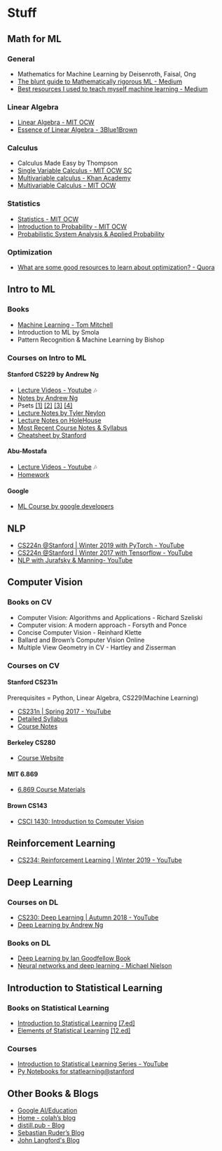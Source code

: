 # Stuff

## Math for ML

### General

* Mathematics for Machine Learning by Deisenroth, Faisal, Ong
* [The blunt guide to Mathematically rigorous ML - Medium](https://medium.com/technomancy/the-blunt-guide-to-mathematically-rigorous-machine-learning-c53263d45c7b)
* [Best resources I used to teach myself machine learning - Medium](https://medium.freecodecamp.org/the-best-resources-i-used-to-teach-myself-machine-learning-part-1-292232d167)

### Linear Algebra

* [Linear Algebra - MIT OCW](https://www.youtube.com/playlist?list=PL221E2BBF13BECF6C)
* [Essence of Linear Algebra - 3Blue1Brown](https://www.youtube.com/playlist?list=PLZHQObOWTQDPD3MizzM2xVFitgF8hE_ab)

### Calculus

* Calculus Made Easy by Thompson
* [Single Variable Calculus - MIT OCW SC](https://ocw.mit.edu/courses/mathematics/18-01sc-single-variable-calculus-fall-2010/index.htm)
* [Multivariable calculus - Khan Academy](https://www.youtube.com/playlist?list=PLSQl0a2vh4HC5feHa6Rc5c0wbRTx56nF7)
* [Multivariable Calculus - MIT OCW](https://www.youtube.com/playlist?list=PL4C4C8A7D06566F38)

### Statistics

* [Statistics - MIT OCW](https://www.youtube.com/playlist?list=PLUl4u3cNGP60uVBMaoNERc6knT_MgPKS0)
* [Introduction to Probability - MIT OCW](https://www.youtube.com/playlist?list=PLUl4u3cNGP60hI9ATjSFgLZpbNJ7myAg6)
* [Probabilistic System Analysis & Applied Probability](https://www.youtube.com/playlist?list=PLUl4u3cNGP61MdtwGTqZA0MreSaDybji8)

### Optimization

* [What are some good resources to learn about optimization? - Quora](https://www.quora.com/What-are-some-good-resources-to-learn-about-optimization/answer/Alex-Kamil)

## Intro to ML

### Books

* [Machine Learning - Tom Mitchell](http://www.cs.cmu.edu/~tom/mlbook.html)  
* Introduction to ML by Smola
* Pattern Recognition & Machine Learning by Bishop

### Courses on Intro to ML

#### Stanford CS229 by Andrew Ng  

* [Lecture Videos - Youtube](https://www.youtube.com/playlist?list=PLA89DCFA6ADACE599) :notes:
* [Notes by Andrew Ng](http://cs229.stanford.edu/notes/)
* Psets [[1]](http://github.com/ccombier/CS229/blob/master/Problem1/ps1.pdf) [[2]](http://github.com/ccombier/CS229/blob/master/Problem2/ps2.pdf) [[3]](http://github.com/ccombier/CS229/blob/master/Problem3/ps3.pdf) [[4]](http://github.com/ccombier/CS229/blob/master/Problem4/ps4.pdf)
* [Lecture Notes by Tyler Neylon](http://tylerneylon.com/notes/cs229/cs229.pdf)
* [Lecture Notes on HoleHouse](http://www.holehouse.org/mlclass/)
* [Most Recent Course Notes & Syllabus](http://cs229.stanford.edu/syllabus.html)
* [Cheatsheet by Stanford](https://stanford.edu/~shervine/teaching/cs-229/cheatsheet-supervised-learning)

#### Abu-Mostafa

* [Lecture Videos - Youtube](https://www.youtube.com/watch?v=mbyG85GZ0PI&list=PLD63A284B7615313A) :notes:
* [Homework](https://work.caltech.edu/homeworks.html#schedule)

#### Google

* [ML Course by google developers](https://developers.google.com/machine-learning/crash-course/)

## NLP

* [CS224n @Stanford | Winter 2019 with PyTorch - YouTube](https://www.youtube.com/playlist?list=PLoROMvodv4rOhcuXMZkNm7j3fVwBBY42z)
* [CS224n @Stanford | Winter 2017 with Tensorflow - YouTube](https://www.youtube.com/playlist?list=PL3FW7Lu3i5Jsnh1rnUwq_TcylNr7EkRe6)
* [NLP with Jurafsky & Manning- YouTube](https://www.youtube.com/playlist?list=PLoROMvodv4rOFZnDyrlW3-nI7tMLtmiJZ)

## Computer Vision

### Books on CV

* Computer Vision: Algorithms and Applications - Richard Szeliski
* Computer vision: A modern approach -  Forsyth and Ponce
* Concise Computer Vision -  Reinhard Klette
* Ballard and Brown’s Computer Vision Online
* Multiple View Geometry in CV - Hartley and Zisserman

### Courses on CV

#### Stanford CS231n

Prerequisites = Python, Linear Algebra, CS229(Machine Learning)

* [CS231n | Spring 2017 - YouTube](https://www.youtube.com/playlist?list=PL3FW7Lu3i5JvHM8ljYj-zLfQRF3EO8sYv)
* [Detailed Syllabus](http://cs231n.stanford.edu/syllabus.html)
* [Course Notes](http://cs231n.github.io/)

#### Berkeley CS280

* [Course Website](https://people.eecs.berkeley.edu/~trevor/CS280.html)

#### MIT 6.869

* [6.869 Course Materials](http://6.869.csail.mit.edu/fa18/materials.html)

#### Brown CS143

* [CSCI 1430: Introduction to Computer Vision](http://cs.brown.edu/courses/cs143/)

## Reinforcement Learning

* [CS234: Reinforcement Learning | Winter 2019 - YouTube](https://www.youtube.com/playlist?list=PLoROMvodv4rOSOPzutgyCTapiGlY2Nd8u)

## Deep Learning

### Courses on DL

* [CS230: Deep Learning | Autumn 2018 - YouTube](https://www.youtube.com/playlist?list=PLoROMvodv4rOABXSygHTsbvUz4G_YQhOb)
* [Deep Learning by Andrew Ng](https://www.coursera.org/specializations/deep-learning)

### Books on DL

* [Deep Learning by Ian Goodfellow Book](http://www.deeplearningbook.org/)
* [Neural networks and deep learning - Michael Nielson](http://neuralnetworksanddeeplearning.com/chap1.html)

## Introduction to Statistical Learning

### Books on Statistical Learning

* [Introduction to Statistical Learning](http://www-bcf.usc.edu/~gareth/ISL/) [[7.ed]](http://www-bcf.usc.edu/~gareth/ISL/ISLR%20Seventh%20Printing.pdf)
* [Elements of Statistical Learning](https://web.stanford.edu/~hastie/ElemStatLearn//) [[12.ed]](https://web.stanford.edu/~hastie/ElemStatLearn//printings/ESLII_print12.pdf)

### Courses

* [Introduction to Statistical Learning Series - YouTube](https://www.youtube.com/playlist?list=PLOg0ngHtcqbPTlZzRHA2ocQZqB1D_qZ5V)
* [Py Notebooks for statlearning@stanford](https://github.com/sujitpal/statlearning-notebooks)

## Other Books & Blogs

* [Google AI/Education](https://ai.google/education)
* [Home - colah’s blog](http://colah.github.io/)
* [distill.pub - Blog](https://distill.pub/)
* [Sebastian Ruder’s Blog](http://ruder.io/)
* [John Langford's Blog](http://hunch.net/?page_id=122)
